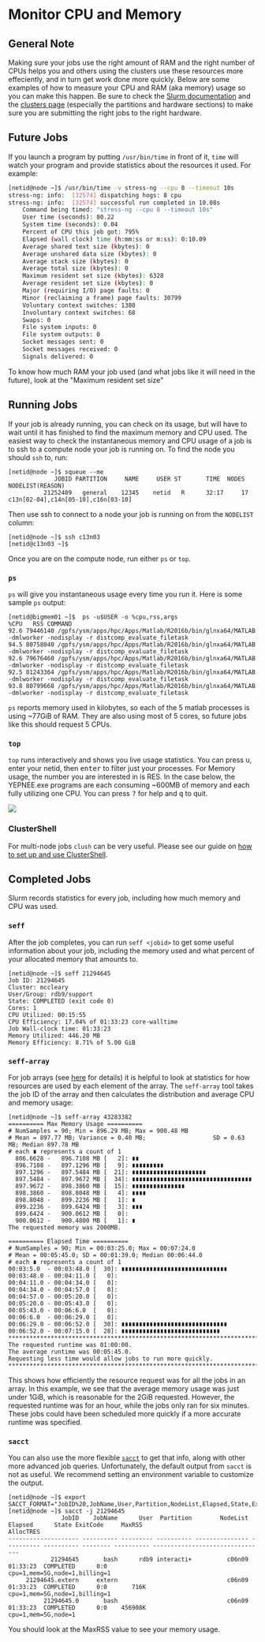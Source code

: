 # Monitor CPU and Memory

## General Note

Making sure your jobs use the right amount of RAM and the right number of CPUs helps you and others using the clusters use these resources more effeciently, and in turn get work done more quickly. Below are some examples of how to measure your CPU and RAM (aka memory) usage so you can make this happen. Be sure to check the [Slurm documentation](/clusters-at-yale/job-scheduling) and the [clusters page](/clusters) (especially the partitions and hardware sections) to make sure you are submitting the right jobs to the right hardware.

## Future Jobs

If you launch a program by putting `/usr/bin/time` in front of it, `time` will watch your program and provide statistics about the resources it used. For example:

``` bash
[netid@node ~]$ /usr/bin/time -v stress-ng --cpu 8 --timeout 10s
stress-ng: info:  [32574] dispatching hogs: 8 cpu
stress-ng: info:  [32574] successful run completed in 10.08s
    Command being timed: "stress-ng --cpu 8 --timeout 10s"
    User time (seconds): 80.22
    System time (seconds): 0.04
    Percent of CPU this job got: 795%
    Elapsed (wall clock) time (h:mm:ss or m:ss): 0:10.09
    Average shared text size (kbytes): 0
    Average unshared data size (kbytes): 0
    Average stack size (kbytes): 0
    Average total size (kbytes): 0
    Maximum resident set size (kbytes): 6328
    Average resident set size (kbytes): 0
    Major (requiring I/O) page faults: 0
    Minor (reclaiming a frame) page faults: 30799
    Voluntary context switches: 1380
    Involuntary context switches: 68
    Swaps: 0
    File system inputs: 0
    File system outputs: 0
    Socket messages sent: 0
    Socket messages received: 0
    Signals delivered: 0
```

To know how much RAM your job used (and what jobs like it will need in the future), look at the "Maximum resident set size"

## Running Jobs

If your job is already running, you can check on its usage, but will have to wait until it has finished to find the maximum memory and CPU used. The easiest way to check the instantaneous memory and CPU usage of a job is to ssh to a compute node your job is running on. To find the node you should `ssh` to, run:

```
[netid@node ~]$ squeue --me
             JOBID PARTITION     NAME     USER ST       TIME  NODES NODELIST(REASON)
          21252409   general    12345    netid   R      32:17     17 c13n[02-04],c14n[05-10],c16n[03-10]
```

Then use ssh to connect to a node your job is running on from the `NODELIST` column:

```
[netid@node ~]$ ssh c13n03
[netid@c13n03 ~]$
```

Once you are on the compute node, run either `ps` or `top`.

### `ps`

`ps` will give you instantaneous usage every time you run it. Here is some sample `ps` output:

```
[netid@bigmem01 ~]$  ps -u$USER -o %cpu,rss,args
%CPU   RSS COMMAND
92.6 79446140 /gpfs/ysm/apps/hpc/Apps/Matlab/R2016b/bin/glnxa64/MATLAB -dmlworker -nodisplay -r distcomp_evaluate_filetask
94.5 80758040 /gpfs/ysm/apps/hpc/Apps/Matlab/R2016b/bin/glnxa64/MATLAB -dmlworker -nodisplay -r distcomp_evaluate_filetask
92.6 79676460 /gpfs/ysm/apps/hpc/Apps/Matlab/R2016b/bin/glnxa64/MATLAB -dmlworker -nodisplay -r distcomp_evaluate_filetask
92.5 81243364 /gpfs/ysm/apps/hpc/Apps/Matlab/R2016b/bin/glnxa64/MATLAB -dmlworker -nodisplay -r distcomp_evaluate_filetask
93.8 80799668 /gpfs/ysm/apps/hpc/Apps/Matlab/R2016b/bin/glnxa64/MATLAB -dmlworker -nodisplay -r distcomp_evaluate_filetask
```

`ps` reports memory used in kilobytes, so each of the 5 matlab processes is using ~77GiB of RAM. They are also using most of 5 cores, so future jobs like this should request 5 CPUs.

### `top`

`top` runs interactively and shows you live usage statistics. You can press <kbd>u</kbd>, enter your netid, then <kbd>enter</kbd> to filter just your processes. For Memory usage, the number you are interested in is RES. In the case below, the YEPNEE.exe programs are each consuming ~600MB of memory and each fully utilizing one CPU. You can press <kbd>?</kbd> for help and <kbd>q</kbd> to quit.

![](/img/top.png)

### ClusterShell

For multi-node jobs `clush` can be very useful. Please see our guide on [how to set up and use ClusterShell](/clusters-at-yale/guides/clustershell/).

## Completed Jobs

Slurm records statistics for every job, including how much memory and CPU was used.

### `seff`

After the job completes, you can run `seff <jobid>` to get some useful information about your job, including the memory used and what percent of your allocated memory that amounts to.

```
[netid@node ~]$ seff 21294645
Job ID: 21294645
Cluster: mccleary
User/Group: rdb9/support
State: COMPLETED (exit code 0)
Cores: 1
CPU Utilized: 00:15:55
CPU Efficiency: 17.04% of 01:33:23 core-walltime
Job Wall-clock time: 01:33:23
Memory Utilized: 446.20 MB
Memory Efficiency: 8.71% of 5.00 GiB
```

### `seff-array`

For job arrays (see [here](/clusters-at-yale/job-scheduling/dsq) for details) it is helpful to 
look at statistics for how resources are used by each element of the array.
The `seff-array` tool takes the job ID of the array and then calculates the distribution and average CPU and memory usage:

```
[netid@node ~]$ seff-array 43283382
========== Max Memory Usage ==========
# NumSamples = 90; Min = 896.29 MB; Max = 900.48 MB
# Mean = 897.77 MB; Variance = 0.40 MB;                   SD = 0.63 MB; Median 897.78 MB
# each ∎ represents a count of 1
  806.6628 -   896.7108 MB [   2]: ∎∎
  896.7108 -   897.1296 MB [   9]: ∎∎∎∎∎∎∎∎∎
  897.1296 -   897.5484 MB [  21]: ∎∎∎∎∎∎∎∎∎∎∎∎∎∎∎∎∎∎∎∎∎
  897.5484 -   897.9672 MB [  34]: ∎∎∎∎∎∎∎∎∎∎∎∎∎∎∎∎∎∎∎∎∎∎∎∎∎∎∎∎∎∎∎∎∎∎
  897.9672 -   898.3860 MB [  15]: ∎∎∎∎∎∎∎∎∎∎∎∎∎∎∎
  898.3860 -   898.8048 MB [   4]: ∎∎∎∎
  898.8048 -   899.2236 MB [   1]: ∎
  899.2236 -   899.6424 MB [   3]: ∎∎∎
  899.6424 -   900.0612 MB [   0]:
  900.0612 -   900.4800 MB [   1]: ∎
The requested memory was 2000MB.

========== Elapsed Time ==========
# NumSamples = 90; Min = 00:03:25.0; Max = 00:07:24.0
# Mean = 00:05:45.0; SD = 00:01:39.0; Median 00:06:44.0
# each ∎ represents a count of 1
00:03:5.0  - 00:03:48.0 [  30]: ∎∎∎∎∎∎∎∎∎∎∎∎∎∎∎∎∎∎∎∎∎∎∎∎∎∎∎∎∎∎
00:03:48.0 - 00:04:11.0 [   0]:
00:04:11.0 - 00:04:34.0 [   0]:
00:04:34.0 - 00:04:57.0 [   0]:
00:04:57.0 - 00:05:20.0 [   0]:
00:05:20.0 - 00:05:43.0 [   0]:
00:05:43.0 - 00:06:6.0  [   0]:
00:06:6.0  - 00:06:29.0 [   0]:
00:06:29.0 - 00:06:52.0 [  30]: ∎∎∎∎∎∎∎∎∎∎∎∎∎∎∎∎∎∎∎∎∎∎∎∎∎∎∎∎∎∎
00:06:52.0 - 00:07:15.0 [  28]: ∎∎∎∎∎∎∎∎∎∎∎∎∎∎∎∎∎∎∎∎∎∎∎∎∎∎∎∎
********************************************************************************
The requested runtime was 01:00:00.
The average runtime was 00:05:45.0.
Requesting less time would allow jobs to run more quickly.
********************************************************************************

```

This shows how efficiently the resource request was for all the jobs in an array.
In this example, we see that the average memory usage was just under 1GiB, which is reasonable for the 2GiB requested.
However, the requested runtime was for an hour, while the jobs only ran for six minutes.
These jobs could have been scheduled more quickly if a more accurate runtime was specified.

### `sacct`

You can also use the more flexible [`sacct`](https://slurm.schedmd.com/sacct.html) to get that info, along with other more advanced job queries. Unfortunately, the default output from `sacct` is not as useful. We recommend setting an environment variable to customize the output.

```
[netid@node ~]$ export SACCT_FORMAT="JobID%20,JobName,User,Partition,NodeList,Elapsed,State,ExitCode,MaxRSS,AllocTRES%32"
[netid@node ~]$ sacct -j 21294645
               JobID    JobName      User  Partition        NodeList    Elapsed      State ExitCode     MaxRSS                        AllocTRES
-------------------- ---------- --------- ---------- --------------- ---------- ---------- -------- ---------- --------------------------------
            21294645       bash      rdb9 interacti+          c06n09   01:33:23  COMPLETED      0:0               cpu=1,mem=5G,node=1,billing=1
     21294645.extern     extern                               c06n09   01:33:23  COMPLETED      0:0       716K    cpu=1,mem=5G,node=1,billing=1
          21294645.0       bash                               c06n09   01:33:23  COMPLETED      0:0    456908K              cpu=1,mem=5G,node=1
```

You should look at the MaxRSS value to see your memory usage.
